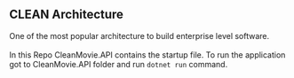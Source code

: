 ## CLEAN Architecture

One of the most popular architecture to build enterprise level software.<br>
<br>
In this Repo CleanMovie.API contains the startup file. 
To run the application got to CleanMovie.API folder and run ```dotnet run``` command.

